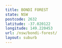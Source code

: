 ```yaml
---
title: BONDI FOREST
state: NSW
postcode: 2632
latitude: -37.020122
longitude: 149.220453
url: /nsw/bondi-forest/
layout: suburb
---
```

